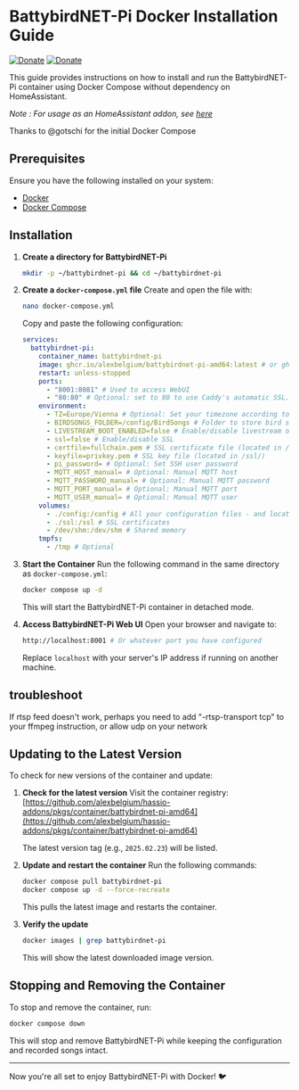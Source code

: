 # BattybirdNET-Pi Docker Installation Guide

[![Donate][donation-badge]](https://www.buymeacoffee.com/alexbelgium)
[![Donate][paypal-badge]](https://www.paypal.com/donate/?hosted_button_id=DZFULJZTP3UQA)

[donation-badge]: https://img.shields.io/badge/Buy%20me%20a%20coffee%20(no%20paypal)-%23d32f2f?logo=buy-me-a-coffee&style=flat&logoColor=white
[paypal-badge]: https://img.shields.io/badge/Buy%20me%20a%20coffee%20with%20Paypal-0070BA?logo=paypal&style=flat&logoColor=white

This guide provides instructions on how to install and run the BattybirdNET-Pi container using Docker Compose without dependency on HomeAssistant.

_Note : For usage as an HomeAssistant addon, see [here](https://github.com/alexbelgium/hassio-addons/blob/master/battybirdnet-pi/README.md)_

Thanks to @gotschi for the initial Docker Compose

## Prerequisites

Ensure you have the following installed on your system:

- [Docker](https://docs.docker.com/get-docker/)
- [Docker Compose](https://docs.docker.com/compose/install/)

## Installation

1. **Create a directory for BattybirdNET-Pi**

   ```sh
   mkdir -p ~/battybirdnet-pi && cd ~/battybirdnet-pi
   ```

2. **Create a `docker-compose.yml` file**
   Create and open the file with:

   ```sh
   nano docker-compose.yml
   ```

   Copy and paste the following configuration:

   ```yaml
   services:
     battybirdnet-pi:
       container_name: battybirdnet-pi
       image: ghcr.io/alexbelgium/battybirdnet-pi-amd64:latest # or ghcr.io/alexbelgium/battybirdnet-pi-aarch64:latest depending on your system
       restart: unless-stopped
       ports:
         - "8001:8081" # Used to access WebUI
         - "80:80" # Optional: set to 80 to use Caddy's automatic SSL. Can otherwise be set to null to avoid opening an additional port
       environment:
         - TZ=Europe/Vienna # Optional: Set your timezone according to https://en.wikipedia.org/wiki/List_of_tz_database_time_zones
         - BIRDSONGS_FOLDER=/config/BirdSongs # Folder to store bird songs, be sure to use a path that is mapped to a volume (such as /config)
         - LIVESTREAM_BOOT_ENABLED=false # Enable/disable livestream on boot
         - ssl=false # Enable/disable SSL
         - certfile=fullchain.pem # SSL certificate file (located in /ssl/)
         - keyfile=privkey.pem # SSL key file (located in /ssl/)
         - pi_password= # Optional: Set SSH user password
         - MQTT_HOST_manual= # Optional: Manual MQTT host
         - MQTT_PASSWORD_manual= # Optional: Manual MQTT password
         - MQTT_PORT_manual= # Optional: Manual MQTT port
         - MQTT_USER_manual= # Optional: Manual MQTT user
       volumes:
         - ./config:/config # All your configuration files - and location of the default Birdsongs folder
         - ./ssl:/ssl # SSL certificates
         - /dev/shm:/dev/shm # Shared memory
       tmpfs:
         - /tmp # Optional
   ```

3. **Start the Container**
   Run the following command in the same directory as `docker-compose.yml`:

   ```sh
   docker compose up -d
   ```

   This will start the BattybirdNET-Pi container in detached mode.

4. **Access BattybirdNET-Pi Web UI**
   Open your browser and navigate to:
   ```sh
   http://localhost:8001 # Or whatever port you have configured
   ```
   Replace `localhost` with your server's IP address if running on another machine.

## troubleshoot

If rtsp feed doesn't work, perhaps you need to add "-rtsp-transport tcp" to your ffmpeg instruction, or allow udp on your network

## Updating to the Latest Version

To check for new versions of the container and update:

1. **Check for the latest version**
   Visit the container registry:
   [https://github.com/alexbelgium/hassio-addons/pkgs/container/battybirdnet-pi-amd64](https://github.com/alexbelgium/hassio-addons/pkgs/container/battybirdnet-pi-amd64)

   The latest version tag (e.g., `2025.02.23`) will be listed.

2. **Update and restart the container**
   Run the following commands:

   ```sh
   docker compose pull battybirdnet-pi
   docker compose up -d --force-recreate
   ```

   This pulls the latest image and restarts the container.

3. **Verify the update**
   ```sh
   docker images | grep battybirdnet-pi
   ```
   This will show the latest downloaded image version.

## Stopping and Removing the Container

To stop and remove the container, run:

```sh
docker compose down
```

This will stop and remove BattybirdNET-Pi while keeping the configuration and recorded songs intact.

---

Now you're all set to enjoy BattybirdNET-Pi with Docker! 🐦
